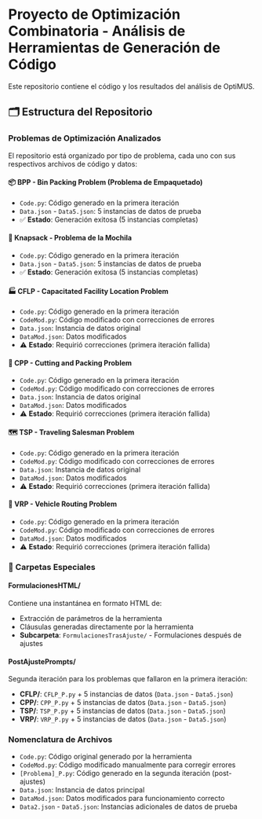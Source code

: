 # Proyecto de Optimización Combinatoria - Análisis de Herramientas de Generación de Código

Este repositorio contiene el código y los resultados del análisis de OptiMUS.

## 🗂️ Estructura del Repositorio

### Problemas de Optimización Analizados

El repositorio está organizado por tipo de problema, cada uno con sus respectivos archivos de código y datos:

#### 📦 **BPP** - Bin Packing Problem (Problema de Empaquetado)
- `Code.py`: Código generado en la primera iteración
- `Data.json` - `Data5.json`: 5 instancias de datos de prueba
- ✅ **Estado**: Generación exitosa (5 instancias completas)

#### 🎒 **Knapsack** - Problema de la Mochila
- `Code.py`: Código generado en la primera iteración
- `Data.json` - `Data5.json`: 5 instancias de datos de prueba
- ✅ **Estado**: Generación exitosa (5 instancias completas)

#### 🏭 **CFLP** - Capacitated Facility Location Problem
- `Code.py`: Código generado en la primera iteración
- `CodeMod.py`: Código modificado con correcciones de errores
- `Data.json`: Instancia de datos original
- `DataMod.json`: Datos modificados
- ⚠️ **Estado**: Requirió correcciones (primera iteración fallida)

#### 📏 **CPP** - Cutting and Packing Problem
- `Code.py`: Código generado en la primera iteración
- `CodeMod.py`: Código modificado con correcciones de errores
- `Data.json`: Instancia de datos original
- `DataMod.json`: Datos modificados
- ⚠️ **Estado**: Requirió correcciones (primera iteración fallida)

#### 🗺️ **TSP** - Traveling Salesman Problem
- `Code.py`: Código generado en la primera iteración
- `CodeMod.py`: Código modificado con correcciones de errores
- `Data.json`: Instancia de datos original
- `DataMod.json`: Datos modificados
- ⚠️ **Estado**: Requirió correcciones (primera iteración fallida)

#### 🚚 **VRP** - Vehicle Routing Problem
- `Code.py`: Código generado en la primera iteración
- `CodeMod.py`: Código modificado con correcciones de errores
- `DataMod.json`: Datos modificados
- ⚠️ **Estado**: Requirió correcciones (primera iteración fallida)

### 📁 Carpetas Especiales

#### **FormulacionesHTML/**
Contiene una instantánea en formato HTML de:
- Extracción de parámetros de la herramienta
- Cláusulas generadas directamente por la herramienta
- **Subcarpeta**: `FormulacionesTrasAjuste/` - Formulaciones después de ajustes

#### **PostAjustePrompts/**
Segunda iteración para los problemas que fallaron en la primera iteración:

- **CFLP/**: `CFLP_P.py` + 5 instancias de datos (`Data.json` - `Data5.json`)
- **CPP/**: `CPP_P.py` + 5 instancias de datos (`Data.json` - `Data5.json`)
- **TSP/**: `TSP_P.py` + 5 instancias de datos (`Data.json` - `Data5.json`)
- **VRP/**: `VRP_P.py` + 5 instancias de datos (`Data.json` - `Data5.json`)


### Nomenclatura de Archivos
- `Code.py`: Código original generado por la herramienta
- `CodeMod.py`: Código modificado manualmente para corregir errores
- `[Problema]_P.py`: Código generado en la segunda iteración (post-ajustes)
- `Data.json`: Instancia de datos principal
- `DataMod.json`: Datos modificados para funcionamiento correcto
- `Data2.json` - `Data5.json`: Instancias adicionales de datos de prueba

